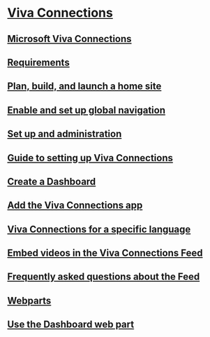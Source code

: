 # [Viva Connections]()
## [Microsoft Viva Connections](viva-connections-overview.md)
## [Requirements]()
## [Plan, build, and launch a home site](home-site-plan.md)
## [Enable and set up global navigation](sharepoint-app-bar.md)
## [Set up and administration]()
## [Guide to setting up Viva Connections](guide-to-setting-up-viva-connections.md)
## [Create a Dashboard](create-dashboard.md)
## [Add the Viva Connections app](add-viva-connections-app.md)
## [Viva Connections for a specific language](viva-connections-language.md)
## [Embed videos in the Viva Connections Feed](video-news-links.md)
## [Frequently asked questions about the Feed](faqs-viva-connections-feed.md) 
## [Webparts]()
## [Use the Dashboard web part](use-dashboard-web-part-on-home-site.md)



